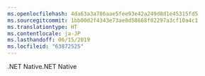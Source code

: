 ```yaml
---
ms.openlocfilehash: 4da63a3a786aae5fee93e42a249d8d1e45315fd5
ms.sourcegitcommit: 1bb00d2f4343e73ae8d58668f02297a3cf10a4c1
ms.translationtype: HT
ms.contentlocale: ja-JP
ms.lasthandoff: 06/15/2019
ms.locfileid: "63872525"
---
```

<span data-ttu-id="0e397-101">.NET Native</span><span class="sxs-lookup"><span data-stu-id="0e397-101">.NET Native</span></span>